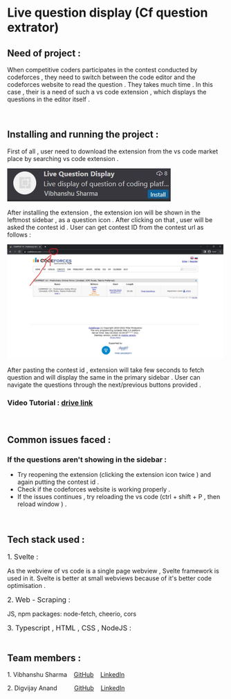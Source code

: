 <h1>Live question display (Cf question extrator) </h1>
<h2>Need of project :</h2>
<p>When competitive coders participates in the contest conducted by codeforces , they need to switch between the code editor and the codeforces website to read the question . They takes much time .  In this case , their is a need of such a vs code extension , which displays the questions in the editor itself .</p>
<br />
<h2>Installing and running the project : </h2>
<p>First of all , user need to download the extension from the vs code market place by searching vs code extension . </p>
<img src="imgreadme/extension-marketplace.jpeg">
<p>After installing the extension , the extension ion will be shown in the leftmost sidebar , as a question icon . After clicking on that , user will be asked the contest id . User can get contest ID from the contest url as follows : </p>
<img src="imgreadme/cfcontest.jpg" width= "500px">
<p>After pasting the contest id , extension will take few seconds to fetch question and will display the same in the primary sidebar . User can navigate the questions through the next/previous buttons provided .</p>
<h3>Video Tutorial : <a href="https://drive.google.com/file/d/1GGUYchJgVbH7bCDfQ6sXRlkc1AYk2Oy2/view">drive link</a></h3>
<br>
<h2>Common issues faced : </h2>
<h3>If the questions aren't showing in the sidebar :</h3>
<ul>
    <li>Try reopening the extension (clicking the extension icon twice ) and again putting the contest id .</li>
    <li>Check if the codeforces website is working properly .</li>
    <li>If the issues continues , try reloading the vs code (ctrl + shift + P , then reload window ) .</li>
</ul>
<br>
<h2>Tech stack used :</h2>
<span style="font-size:16px;">1. Svelte :</span><p>As the webview of vs code is a single page webview , Svelte framework is used in it. Svelte is better at small webviews because of it's better code optimisation .</p>
<span style="font-size:16px;">2. Web - Scraping  :</span><p>JS, npm packages: node-fetch, cheerio, cors</p>
<span style="font-size:16px;">3.  Typescript , HTML , CSS , NodeJS :</span>
<br>
<br>
<h2>Team members :</h2>
<p>1. Vibhanshu Sharma &nbsp;&nbsp;&nbsp;<a href="https://github.com/vibhanshushrm2025">GitHub</a>&nbsp;&nbsp;&nbsp; <a href="https://www.linkedin.com/in/vibhanshu-sharma-733882229/">LinkedIn</a></p>
<p>2. Digvijay Anand &nbsp;&nbsp;&nbsp;&nbsp;&nbsp;&nbsp;&nbsp;&nbsp;&nbsp;<a href="https://github.com/digvijayyanand">GitHub</a> &nbsp;&nbsp;&nbsp;<a href="https://www.linkedin.com/in/digvijay-anand-8b75bb224/">LinkedIn</a></p>



